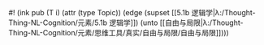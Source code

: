 #! (ink pub (T i) (attr (type Topic)) (edge (supset [[5.1b 逻辑学|λ:/Thought-Thing-NL-Cognition/元素/5.1b 逻辑学]]) (unto [[自由与局限|λ:/Thought-Thing-NL-Cognition/元素/思维工具/真实/自由与局限/自由与局限]])))